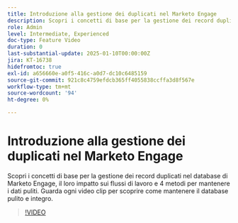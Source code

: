 ```yaml
---
title: Introduzione alla gestione dei duplicati nel Marketo Engage
description: Scopri i concetti di base per la gestione dei record duplicati nel database di Marketo Engage, il loro impatto sui flussi di lavoro e 4 metodi per mantenere i dati puliti. Guarda ogni video clip per scoprire come mantenere il database pulito e integro.
role: Admin
level: Intermediate, Experienced
doc-type: Feature Video
duration: 0
last-substantial-update: 2025-01-10T00:00:00Z
jira: KT-16738
hidefromtoc: true
exl-id: a656660e-a0f5-416c-a0d7-dc10c6485159
source-git-commit: 921c8c4759efdcb365ff4055838ccffa3d8f567e
workflow-type: tm+mt
source-wordcount: '94'
ht-degree: 0%

---
```


# Introduzione alla gestione dei duplicati nel Marketo Engage

Scopri i concetti di base per la gestione dei record duplicati nel database di Marketo Engage, il loro impatto sui flussi di lavoro e 4 metodi per mantenere i dati puliti. Guarda ogni video clip per scoprire come mantenere il database pulito e integro.

>[!VIDEO](https://video.tv.adobe.com/v/3441776/?learn=on&enablevpops)
